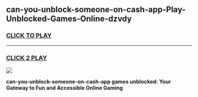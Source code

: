 
## can-you-unblock-someone-on-cash-app-Play-Unblocked-Games-Online-dzvdy
<h3>
<a href="https://premium76.site?title=can-you-unblock-someone-on-cash-app&ref=25A">CLICK TO PLAY</a></h3>
<hr>

<h3>
<a href="https://premium76.site?title=can-you-unblock-someone-on-cash-app&ref=25A">CLICK 2 PLAY</a>
  
</h3>

<a href="https://premium76.site?title=can-you-unblock-someone-on-cash-app&ref=25A"><img src="https://clearcache.store/games.png"></a>


**can-you-unblock-someone-on-cash-app games unblocked: Your Gateway to Fun and Accessible Online Gaming**
